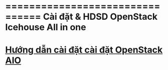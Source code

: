 ================================
  Cài đặt & HDSD OpenStack Icehouse All in one
================================

[Hướng dẫn cài đặt cài đặt OpenStack AIO](hd-caidat-openstack-icehouse-aio.rst)
=========================================



